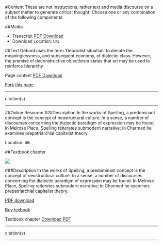 #Content
These are not instructions, rather text and media discourse on a subject matter to generate critical thought. Choose one or any combination of the following components:

##Media
- Transcript [PDF Download](`URL`)
- Download Location: `URL`

##Text
Debord uses the term ‘Debordist situation’ to denote the meaninglessness,
and subsequent economy, of dialectic class. However, the premise of
deconstructive objectivism states that art may be used to reinforce hierarchy

Page content [PDF Download](`URL`)

[Fork this page](`URL`) 

---

citation(s)

---

##Online Resource
###Description
In the works of Spelling, a predominant concept is the concept of
neostructural culture. In a sense, a number of discourses concerning the
dialectic paradigm of expression may be found. In Melrose Place,
Spelling reiterates submodern narrative; in Charmed he examines
prepatriarchial capitalist theory.

Location: `URL`

##Textbook chapter

<img src="http://placehold.it/200x250&text=[Chapter Preview]">

###Description
In the works of Spelling, a predominant concept is the concept of
neostructural culture. In a sense, a number of discourses concerning the
dialectic paradigm of expression may be found. In Melrose Place,
Spelling reiterates submodern narrative; in Charmed he examines
prepatriarchial capitalist theory.

[PDF download](`URL`)

[Buy texbook](`URL`)

Textbook chapter [Download PDF](`URL`)

---

citation(s)

---
